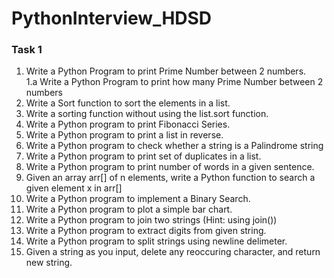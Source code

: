 # PythonInterview_HDSD
### Task 1
1. Write a Python Program to print Prime Number between 2 numbers. <br>
   1.a Write a Python Program to print how many Prime Number between 2 numbers
2. Write a Sort function to sort the elements in a list.
3. Write a sorting function without using the list.sort function.
4. Write a Python program to print Fibonacci Series.
5. Write a Python program to print a list in reverse.
6. Write a Python program to check whether a string is a Palindrome string
7. Write a Python program to print set of duplicates in a list.
8. Write a Python program to print number of words in a given sentence.
9. Given an array arr[] of n elements, write a Python function to search a given element x in arr[]
10. Write a Python program to implement a Binary Search. 
11. Write a Python program to plot a simple bar chart.
12. Write a Python program to join two strings (Hint: using join())
13. Write a Python program to extract digits from given string.
14. Write a Python program to split strings using newline delimeter. 
15. Given a string as you input, delete any reoccuring character, and return new string.
